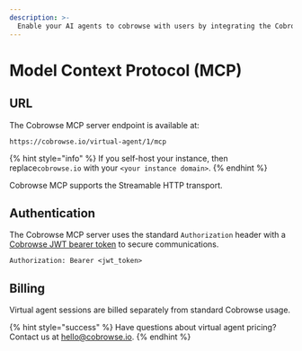 ```yaml
---
description: >-
  Enable your AI agents to cobrowse with users by integrating the Cobrowse MCP server.
---
```


# Model Context Protocol (MCP)

## URL

The Cobrowse MCP server endpoint is available at:

```
https://cobrowse.io/virtual-agent/1/mcp
```

{% hint style="info" %}
If you self-host your instance, then replace`cobrowse.io` with your `<your instance domain>`.
{% endhint %}

Cobrowse MCP supports the Streamable HTTP transport.

## Authentication

The Cobrowse MCP server uses the standard `Authorization` header with a [Cobrowse JWT bearer token](../agent-side-integrations/json-web-tokens-jwts/README.md) to secure communications.

```
Authorization: Bearer <jwt_token>
```

## Billing

Virtual agent sessions are billed separately from standard Cobrowse usage.

{% hint style="success" %}
Have questions about virtual agent pricing? Contact us at [hello@cobrowse.io](mailto:hello@cobrowse.io).
{% endhint %}